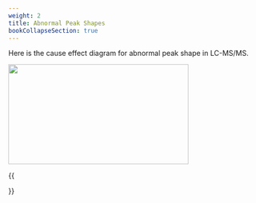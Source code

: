 ```yaml
---
weight: 2
title: Abnormal Peak Shapes
bookCollapseSection: true
---
```


Here is the cause effect diagram for abnormal peak shape in LC-MS/MS.  

<img width ="360" height= "200" src = "/docs/images/Screenshot 2022-08-23 093050.png" style ="float: middle"/>

{{<section>}}


